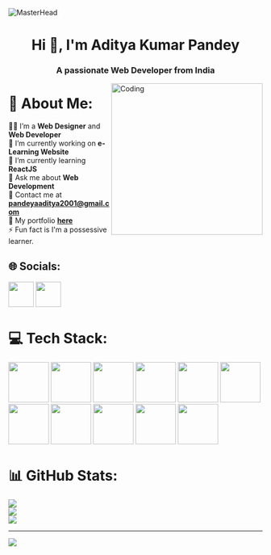![MasterHead](https://media.licdn.com/dms/image/D4D16AQE2O3PiYIov4g/profile-displaybackgroundimage-shrink_350_1400/0/1688311231980?e=1694044800&v=beta&t=w9YoD7tAdfAUfIoRlW-GUcKt2weylvPvS5XX6WqF24E)
<h1 align="center">Hi 👋, I'm Aditya Kumar Pandey</h1>
<h3 align="center">A passionate Web Developer from India</h3>
<img align="right" alt="Coding" width="300" src="https://media0.giphy.com/media/qgQUggAC3Pfv687qPC/giphy.gif">

# 💫 About Me:
🧑‍💻 I’m a **Web Designer** and **Web Developer** <br>
🔭 I’m currently working on **e-Learning Website** <br>
🌱 I’m currently learning **ReactJS** <br>
💬 Ask me about **Web Development** <br>
📩 Contact me at **pandeyaaditya2001@gmail.com** <br>
💼 My portfolio **[here](https://aaditya0pf0.netlify.app)** <br>
⚡ Fun fact is I'm a possessive learner.


## 🌐 Socials:

[<img src="https://img.icons8.com/?size=512&id=xuvGCOXi8Wyg&format=png" width="50px" height="50px">](https://linkedin.com/in/aditya-kumar-pandey-249301233)
[<img src="https://img.icons8.com/?size=512&id=Xy10Jcu1L2Su&format=png" width="50px" height="50px">](https://instagram.com/its__aaditya_here)

# 💻 Tech Stack:

<div style="display=block;">
  <img src="https://img.icons8.com/?size=512&id=Pd2x9GWu9ovX&format=png" width="80px" height="80px">
  <img src="https://img.icons8.com/?size=512&id=PXTY4q2Sq2lG&format=png" width="80px" height="80px">
  <img src="https://img.icons8.com/?size=512&id=l75OEUJkPAk4&format=png" width="80px" height="80px">
  <img src="https://img.icons8.com/?size=512&id=123603&format=png" width="80px" height="80px">
  <img src="https://img.icons8.com/?size=512&id=t4YbEbA834uH&format=png" width="80px" height="80px">
  <img src="" width="80px" height="80px">
  <img src="https://img.icons8.com/?size=512&id=hsPbhkOH4FMe&format=png" width="80px" height="80px">
  <img src="https://img.icons8.com/?size=512&id=hsPbhkOH4FMe&format=png" width="80px" height="80px">
  <img src="https://img.icons8.com/?size=512&id=hsPbhkOH4FMe&format=png" width="80px" height="80px">
  <img src="https://img.icons8.com/?size=512&id=hsPbhkOH4FMe&format=png" width="80px" height="80px">
  <img src="https://img.icons8.com/?size=512&id=hsPbhkOH4FMe&format=png" width="80px" height="80px">
</div>

# 📊 GitHub Stats:
![](https://github-readme-stats.vercel.app/api?username=adityapandey1111&theme=city_light&hide_border=true&include_all_commits=false&count_private=false)<br/>
![](https://github-readme-streak-stats.herokuapp.com/?user=adityapandey1111&theme=city_light&hide_border=true)<br/>
![](https://github-readme-stats.vercel.app/api/top-langs/?username=adityapandey1111&theme=city_light&hide_border=true&include_all_commits=false&count_private=false&layout=compact)

---
[![](https://visitcount.itsvg.in/api?id=adityapandey1111&icon=5&color=0)](https://visitcount.itsvg.in)

<!-- Proudly created with GPRM ( https://gprm.itsvg.in ) -->
